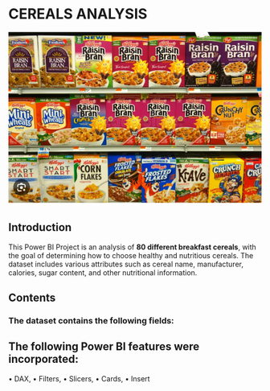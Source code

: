 # CEREALS ANALYSIS

![](Pic_Cereals.png)

## Introduction

This Power BI Project is an analysis of **80 different breakfast cereals**, with the goal of determining how to choose healthy and nutritious cereals. 
The dataset includes various attributes such as cereal name, manufacturer, calories, sugar content, and other nutritional information.

## Contents

### The dataset contains the following fields:



## The following Power BI features were incorporated:
•	DAX,
•	Filters,
•	Slicers,
•	Cards,
•	Insert


